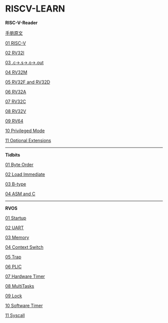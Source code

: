 # RISCV-LEARN

**RISC-V-Reader**

[手册原文](rvreader/RISC-V-Reader-Chinese-v1.pdf)

[01 RISC-V](rvreader/01_RISC-V.md)

[02 RV32I](rvreader/02_RV32I.md)

[03 .c-&gt;.s-&gt;.o-&gt;.out](rvreader/03_c-s-o-out.md)

[04 RV32M](rvreader/04_RV32M.md)

[05 RV32F and RV32D](rvreader/05_RV32FandRV32D.md)

[06 RV32A](rvreader/06_RV32A.md)

[07 RV32C](rvreader/07_RV32C.md)

[08 RV32V](rvreader/08_RV32V.md)

[09 RV64](rvreader/09_RV64.md)

[10 Privileged Mode](rvreader/10_PrivilegedMode.md)

[11 Optional Extensions](rvreader/11_OptionalExtensions.md)

---

**Tidbits**

[01 Byte Order](tidbits/01_byteOrder.md)

[02 Load Immediate](tidbits/02_loadImmediate.md)

[03 B-type](tidbits/03_Btype.md)

[04 ASM and C](tidbits/04_asmAndc.md)

---

**RVOS**

[01 Startup](rvos/01_startup/note/01_startup.md)

[02 UART](rvos/02_uart/note/02_uart.md)

[03 Memory](rvos/03_memory/note/03_memory.md)

[04 Context Switch](rvos/04_contextSwitch/note/04_contextSwitch.md)

[05 Trap](rvos/05_trap/note/05_trap.md)

[06 PLIC](rvos/06_plic/note/06_plic.md)

[07 Hardware Timer](rvos/07_hwtimer/note/07_hwtimer.md)

[08 MultiTasks](rvos/08_multitasks/note/08_multitasks.md)

[09 Lock](rvos/09_lock/note/09_lock.md)

[10 Software Timer](rvos/10_swtimer/note/10_swtimer.md)

[11 Syscall](rvos/11_syscall/note/11_syscall.md)
